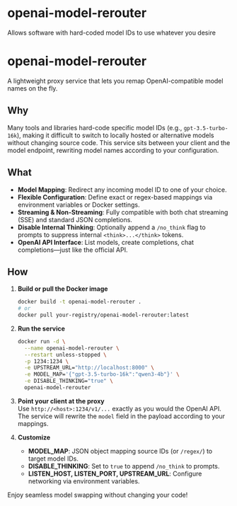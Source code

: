 # openai-model-rerouter
Allows software with hard-coded model IDs to use whatever you desire

# openai-model-rerouter

A lightweight proxy service that lets you remap OpenAI-compatible model names on the fly.

## Why

Many tools and libraries hard-code specific model IDs (e.g., `gpt-3.5-turbo-16k`), making it difficult to switch to locally hosted or alternative models without changing source code. This service sits between your client and the model endpoint, rewriting model names according to your configuration.

## What

- **Model Mapping**: Redirect any incoming model ID to one of your choice.
- **Flexible Configuration**: Define exact or regex-based mappings via environment variables or Docker settings.
- **Streaming & Non-Streaming**: Fully compatible with both chat streaming (SSE) and standard JSON completions.
- **Disable Internal Thinking**: Optionally append a `/no_think` flag to prompts to suppress internal `<think>...</think>` tokens.
- **OpenAI API Interface**: List models, create completions, chat completions—just like the official API.

## How

1. **Build or pull the Docker image**  
   ```bash
   docker build -t openai-model-rerouter .
   # or
   docker pull your-registry/openai-model-rerouter:latest
   ```

2. **Run the service**  
   ```bash
   docker run -d \
     --name openai-model-rerouter \
     --restart unless-stopped \
     -p 1234:1234 \
     -e UPSTREAM_URL="http://localhost:8000" \
     -e MODEL_MAP='{"gpt-3.5-turbo-16k":"qwen3-4b"}' \
     -e DISABLE_THINKING="true" \
     openai-model-rerouter
   ```

3. **Point your client at the proxy**  
   Use `http://<host>:1234/v1/...` exactly as you would the OpenAI API. The service will rewrite the `model` field in the payload according to your mappings.

4. **Customize**  
   - **MODEL_MAP**: JSON object mapping source IDs (or `/regex/`) to target model IDs.  
   - **DISABLE_THINKING**: Set to `true` to append `/no_think` to prompts.  
   - **LISTEN_HOST, LISTEN_PORT, UPSTREAM_URL**: Configure networking via environment variables.

Enjoy seamless model swapping without changing your code!  